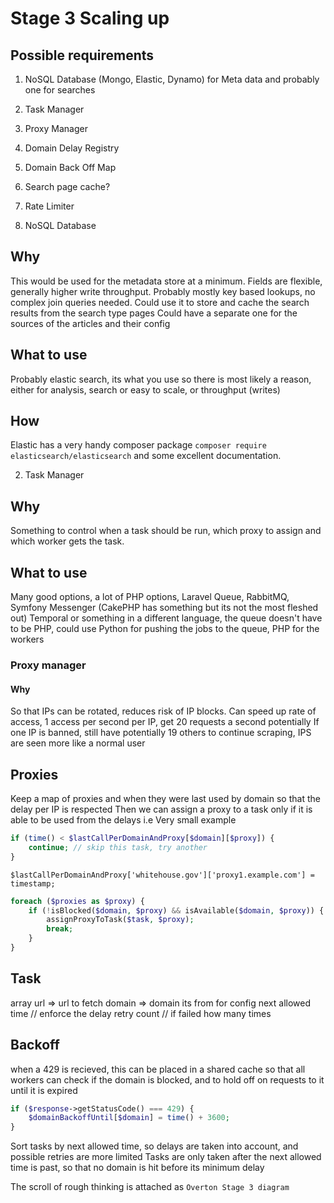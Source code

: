 # Stage 3 Scaling up

## Possible requirements
1. NoSQL Database (Mongo, Elastic, Dynamo) for Meta data and probably one for searches
2. Task Manager
3. Proxy Manager
4. Domain Delay Registry
5. Domain Back Off Map
6. Search page cache?
7. Rate Limiter


1. NoSQL Database
## Why
This would be used for the metadata store at a minimum. Fields are flexible, generally higher write throughput. Probably mostly key based lookups, no complex join queries needed.
Could use it to store and cache the search results from the search type pages
Could have a separate one for the sources of the articles and their config

## What to use
Probably elastic search, its what you use so there is most likely a reason, either for analysis, search or easy to scale, or throughput (writes)

## How
Elastic has a very handy composer package `composer require elasticsearch/elasticsearch` and some excellent documentation.

2. Task Manager
## Why
Something to control when a task should be run, which proxy to assign and which worker gets the task. 

## What to use
Many good options, a lot of PHP options, Laravel Queue, RabbitMQ, Symfony Messenger (CakePHP has something but its not the most fleshed out)
Temporal or something in a different language, the queue doesn't have to be PHP, could use Python for pushing the jobs to the queue, PHP for the workers

 


### Proxy manager
#### Why
So that IPs can be rotated, reduces risk of IP blocks. Can speed up rate of access, 1 access per second per IP, get 20 requests a second potentially
If one IP is banned, still have potentially 19 others to continue scraping, IPS are seen more like a normal user


## Proxies
Keep a map of proxies and when they were last used by domain so that the delay per IP is respected
Then we can assign a proxy to a task only if it is able to be used from the delays
i.e
Very small example
```php
if (time() < $lastCallPerDomainAndProxy[$domain][$proxy]) {
    continue; // skip this task, try another
}
```
`$lastCallPerDomainAndProxy['whitehouse.gov']['proxy1.example.com'] = timestamp;`

```php
foreach ($proxies as $proxy) {
    if (!isBlocked($domain, $proxy) && isAvailable($domain, $proxy)) {
        assignProxyToTask($task, $proxy);
        break;
    }
}
```

## Task
array 
    url => url to fetch
    domain => domain its from for config
    next allowed time // enforce the delay
    retry count // if failed how many times



## Backoff
when a 429 is recieved, this can be placed in a shared cache so that all workers can check if the domain is blocked, and to hold off on requests to it until it is expired
```php
if ($response->getStatusCode() === 429) {
    $domainBackoffUntil[$domain] = time() + 3600;
}
```

Sort tasks by next allowed time, so delays are taken into account, and possible retries are more limited
Tasks are only taken after the next allowed time is past, so that no domain is hit before its minimum delay


The scroll of rough thinking is attached as `Overton Stage 3 diagram`